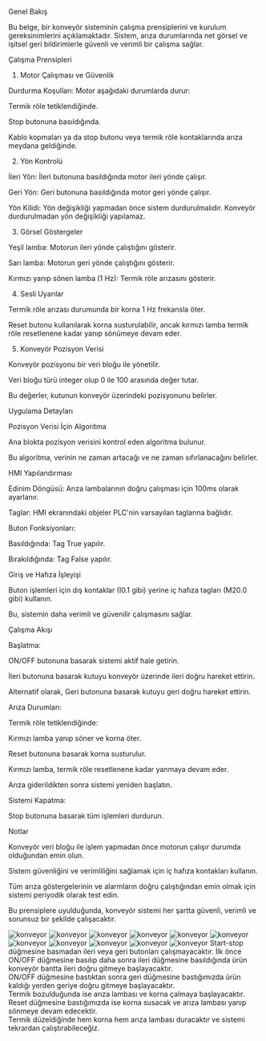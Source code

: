 Genel Bakış

Bu belge, bir konveyör sisteminin çalışma prensiplerini ve kurulum gereksinimlerini açıklamaktadır. Sistem, arıza durumlarında net görsel ve işitsel geri bildirimlerle güvenli ve verimli bir çalışma sağlar.

Çalışma Prensipleri

1. Motor Çalışması ve Güvenlik

Durdurma Koşulları: Motor aşağıdaki durumlarda durur:

Termik röle tetiklendiğinde.

Stop butonuna basıldığında.

Kablo kopmaları ya da stop butonu veya termik röle kontaklarında arıza meydana geldiğinde.

2. Yön Kontrolü

İleri Yön: İleri butonuna basıldığında motor ileri yönde çalışır.

Geri Yön: Geri butonuna basıldığında motor geri yönde çalışır.

Yön Kilidi: Yön değişikliği yapmadan önce sistem durdurulmalıdır. Konveyör durdurulmadan yön değişikliği yapılamaz.

3. Görsel Göstergeler

Yeşil lamba: Motorun ileri yönde çalıştığını gösterir.

Sarı lamba: Motorun geri yönde çalıştığını gösterir.

Kırmızı yanıp sönen lamba (1 Hz): Termik röle arızasını gösterir.

4. Sesli Uyarılar

Termik röle arızası durumunda bir korna 1 Hz frekansla öter.

Reset butonu kullanılarak korna susturulabilir, ancak kırmızı lamba termik röle resetlenene kadar yanıp sönümeye devam eder.

5. Konveyör Pozisyon Verisi

Konveyör pozisyonu bir veri bloğu ile yönetilir.

Veri bloğu türü integer olup 0 ile 100 arasında değer tutar.

Bu değerler, kutunun konveyör üzerindeki pozisyonunu belirler.

Uygulama Detayları

Pozisyon Verisi İçin Algoritma

Ana blokta pozisyon verisini kontrol eden algoritma bulunur.

Bu algoritma, verinin ne zaman artacağı ve ne zaman sıfırlanacağını belirler.

HMI Yapılandırması

Edinim Döngüsü: Arıza lambalarının doğru çalışması için 100ms olarak ayarlanır.

Taglar: HMI ekranındaki objeler PLC'nin varsayılan taglarına bağlıdır.

Buton Fonksiyonları:

Basıldığında: Tag True yapılır.

Bırakıldığında: Tag False yapılır.

Giriş ve Hafıza İşleyişi

Buton işlemleri için dış kontaklar (I0.1 gibi) yerine iç hafıza tagları (M20.0 gibi) kullanın.

Bu, sistemin daha verimli ve güvenilir çalışmasını sağlar.

Çalışma Akışı

Başlatma:

ON/OFF butonuna basarak sistemi aktif hale getirin.

İleri butonuna basarak kutuyu konveyör üzerinde ileri doğru hareket ettirin.

Alternatif olarak, Geri butonuna basarak kutuyu geri doğru hareket ettirin.

Arıza Durumları:

Termik röle tetiklendiğinde:

Kırmızı lamba yanıp söner ve korna öter.

Reset butonuna basarak korna susturulur.

Kırmızı lamba, termik röle resetlenene kadar yanmaya devam eder.

Arıza giderildikten sonra sistemi yeniden başlatın.

Sistemi Kapatma:

Stop butonuna basarak tüm işlemleri durdurun.

Notlar

Konveyör veri bloğu ile işlem yapmadan önce motorun çalışır durumda olduğundan emin olun.

Sistem güvenliğini ve verimliliğini sağlamak için iç hafıza kontakları kullanın.

Tüm arıza göstergelerinin ve alarmların doğru çalıştığından emin olmak için sistemi periyodik olarak test edin.

Bu prensiplere uyulduğunda, konveyör sistemi her şartta güvenli, verimli ve sorunsuz bir şekilde çalışacaktır.



![konveyor](https://github.com/elfaltntas/CONVEYOR-BELT/blob/main/images/Ekran%20g%C3%B6r%C3%BCnt%C3%BCs%C3%BC%202024-12-22%20130516.png)
![konveyor](https://github.com/elfaltntas/CONVEYOR-BELT/blob/main/images/Ekran%20g%C3%B6r%C3%BCnt%C3%BCs%C3%BC%202024-12-22%20130539.png)
![konveyor](https://github.com/elfaltntas/CONVEYOR-BELT/blob/main/images/Ekran%20g%C3%B6r%C3%BCnt%C3%BCs%C3%BC%202024-12-22%20130555.png)
![konveyor](https://github.com/elfaltntas/CONVEYOR-BELT/blob/main/images/Ekran%20g%C3%B6r%C3%BCnt%C3%BCs%C3%BC%202024-12-22%20130607.png)
![konveyor](https://github.com/elfaltntas/CONVEYOR-BELT/blob/main/images/Ekran%20g%C3%B6r%C3%BCnt%C3%BCs%C3%BC%202024-12-22%20130634.png)
![konveyor](https://github.com/elfaltntas/CONVEYOR-BELT/blob/main/images/Ekran%20g%C3%B6r%C3%BCnt%C3%BCs%C3%BC%202024-12-22%20130639.png)
![konveyor](https://github.com/elfaltntas/CONVEYOR-BELT/blob/main/images/Ekran%20g%C3%B6r%C3%BCnt%C3%BCs%C3%BC%202024-12-22%20130659.png)
![konveyor](https://github.com/elfaltntas/CONVEYOR-BELT/blob/main/images/Ekran%20g%C3%B6r%C3%BCnt%C3%BCs%C3%BC%202024-12-22%20130206.png)
![konveyor](https://github.com/elfaltntas/CONVEYOR-BELT/blob/main/images/Ekran%20g%C3%B6r%C3%BCnt%C3%BCs%C3%BC%202024-12-22%20130715.png)
![konveyor](https://github.com/elfaltntas/CONVEYOR-BELT/blob/main/images/Ekran%20g%C3%B6r%C3%BCnt%C3%BCs%C3%BC%202024-12-22%20130820.png)
![konveyor](https://github.com/elfaltntas/CONVEYOR-BELT/blob/main/images/Ekran%20g%C3%B6r%C3%BCnt%C3%BCs%C3%BC%202024-12-22%20140921.png)
Start-stop düğmesine basmadan ileri veya geri butonları çalışmayacaktır. İlk önce ON/OFF düğmesine basılıp daha sonra ileri düğmesine basıldığında ürün konveyör bantta ileri doğru gitmeye başlayacaktır.<br/>
ON/OFF düğmesine bastıktan sonra geri düğmesine bastığımızda ürün kaldığı yerden geriye doğru gitmeye başlayacaktır.<br/>
Termik bozulduğunda ise arıza lambası ve korna çalmaya başlayacaktır. <br/>
Reset düğmesine bastığımızda ise korna susacak ve arıza lambası yanıp sönmeye devam edecektir. <br/>
Termik düzeldiğinde hem korna hem arıza lambası duracaktır ve sistemi tekrardan çalıştırabileceğiz.
